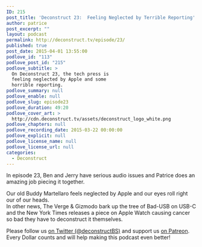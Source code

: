 ```yaml
---
ID: 215
post_title: 'Deconstruct 23:  Feeling Neglected by Terrible Reporting'
author: patrice
post_excerpt: ""
layout: podcast
permalink: http://deconstruct.tv/episode/23/
published: true
post_date: 2015-04-01 13:55:00
podlove_id: "113"
podlove_post_id: "215"
podlove_subtitle: >
  On Deconstruct 23, the tech press is
  feeling neglected by Apple and some
  horrible reporting.
podlove_summary: null
podlove_enable: null
podlove_slug: episode23
podlove_duration: 49:20
podlove_cover_art: >
  http://cdn.deconstruct.tv/assets/deconstruct_logo_white.png
podlove_chapters: null
podlove_recording_date: 2015-03-22 00:00:00
podlove_explicit: null
podlove_license_name: null
podlove_license_url: null
categories:
  - Deconstruct
---
```

<p>In episode 23, Ben and Jerry have serious audio issues and Patrice does an amazing job piecing it together.  </p>
<p>Our old Buddy Martellaro feels neglected by Apple and our eyes roll right our of our heads.  <br />
In other news, The Verge &amp; Gizmodo bark up the tree of Bad-USB on USB-C and the New York Times releases a piece on Apple Watch causing cancer so bad they have to deconstruct it themselves.</p>
<p>Please follow us <a href="http://twitter.com/deconstructBS">on Twitter (@deconstructBS)</a> and support us <a href="http://patreon.com/deconstruct">on Patreon</a>. Every Dollar counts and will help making this podcast even better!
</p>